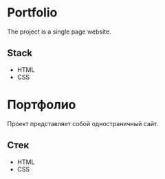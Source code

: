 # Portfolio
The project is a single page website.

## Stack
* HTML
* CSS

# Портфолио
Проект представляет собой одностраничный сайт.

## Стек
* HTML
* CSS
